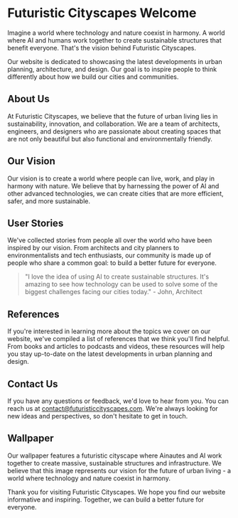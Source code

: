 <!--font:Poppins-->

# Futuristic Cityscapes Welcome

Imagine a world where technology and nature coexist in harmony. A world where AI and humans work together to create sustainable structures that benefit everyone. That's the vision behind Futuristic Cityscapes.

Our website is dedicated to showcasing the latest developments in urban planning, architecture, and design. Our goal is to inspire people to think differently about how we build our cities and communities. 

## About Us

At Futuristic Cityscapes, we believe that the future of urban living lies in sustainability, innovation, and collaboration. We are a team of architects, engineers, and designers who are passionate about creating spaces that are not only beautiful but also functional and environmentally friendly.

## Our Vision

Our vision is to create a world where people can live, work, and play in harmony with nature. We believe that by harnessing the power of AI and other advanced technologies, we can create cities that are more efficient, safer, and more sustainable.

## User Stories

We've collected stories from people all over the world who have been inspired by our vision. From architects and city planners to environmentalists and tech enthusiasts, our community is made up of people who share a common goal: to build a better future for everyone.

> "I love the idea of using AI to create sustainable structures. It's amazing to see how technology can be used to solve some of the biggest challenges facing our cities today." - John, Architect

## References

If you're interested in learning more about the topics we cover on our website, we've compiled a list of references that we think you'll find helpful. From books and articles to podcasts and videos, these resources will help you stay up-to-date on the latest developments in urban planning and design.

## Contact Us

If you have any questions or feedback, we'd love to hear from you. You can reach us at [contact@futuristiccityscapes.com](#contact). We're always looking for new ideas and perspectives, so don't hesitate to get in touch.

## Wallpaper

Our wallpaper features a futuristic cityscape where Ainautes and AI work together to create massive, sustainable structures and infrastructure. We believe that this image represents our vision for the future of urban living - a world where technology and nature coexist in harmony.

Thank you for visiting Futuristic Cityscapes. We hope you find our website informative and inspiring. Together, we can build a better future for everyone.

<!--

Write me content for website with wallpaper which alt text is:

"A futuristic cityscape where Ainautes and AI work together to create massive, sustainable structures and infrastructure."

The name/title of the page should not be 1:1 copy of the alt text but rather a real content of the website which is using this wallpaper.

- Use markdown format 
- Start with heading
- Heading should be short and concise
- The content should look like a real website 
- The website should not be about the wallpaper, wallpaper is just a related background
- Heading should be contain work "wallpaper" or "background"
- Include real sections like references, contact, user stories, etc. use things relevant to the page purpose.
- Feel free to use structure like headings, bullets, numbering, blockquotes, paragraphs, horizontal lines, etc.
- You can use formatting like bold or _italic_
- You can include UTF-8 emojis
- Links should be only #hash anchors (and you can refer to the document itself)
- Do not include images


---


# Welcome to Futuristic Cityscapes

Imagine a world where technology and nature coexist in harmony. A world where AI and humans work together to create sustainable structures that benefit everyone. That's the vision behind Futuristic Cityscapes.

Our website is dedicated to showcasing the latest developments in urban planning, architecture, and design. Our goal is to inspire people to think differently about how we build our cities and communities. 

## About Us

At Futuristic Cityscapes, we believe that the future of urban living lies in sustainability, innovation, and collaboration. We are a team of architects, engineers, and designers who are passionate about creating spaces that are not only beautiful but also functional and environmentally friendly.

## Our Vision

Our vision is to create a world where people can live, work, and play in harmony with nature. We believe that by harnessing the power of AI and other advanced technologies, we can create cities that are more efficient, safer, and more sustainable.

## User Stories

We've collected stories from people all over the world who have been inspired by our vision. From architects and city planners to environmentalists and tech enthusiasts, our community is made up of people who share a common goal: to build a better future for everyone.

> "I love the idea of using AI to create sustainable structures. It's amazing to see how technology can be used to solve some of the biggest challenges facing our cities today." - John, Architect

## References

If you're interested in learning more about the topics we cover on our website, we've compiled a list of references that we think you'll find helpful. From books and articles to podcasts and videos, these resources will help you stay up-to-date on the latest developments in urban planning and design.

## Contact Us

If you have any questions or feedback, we'd love to hear from you. You can reach us at [contact@futuristiccityscapes.com](#contact). We're always looking for new ideas and perspectives, so don't hesitate to get in touch.

## Wallpaper

Our wallpaper features a futuristic cityscape where Ainautes and AI work together to create massive, sustainable structures and infrastructure. We believe that this image represents our vision for the future of urban living - a world where technology and nature coexist in harmony.

Thank you for visiting Futuristic Cityscapes. We hope you find our website informative and inspiring. Together, we can build a better future for everyone.


---


Write me a Google font which is best fitting for the website.

Pick from the list:
- Cabin
- IBM Plex Sans
- Exo 2
- Montserrat
- Barlow Condensed
- Futura
- Alegreya
- Playfair Display
- Poppins
- Cinzel Decorative
- Open Sans
- Inter
- Raleway
- Cinzel
- Lobster
- Lato
- Creepster
- Great Vibes
- Roboto
- Dancing Script
- Orbitron
- Cormorant Garamond


Write just the font name nothing else.


---


Poppins

-->
